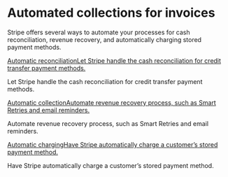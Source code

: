 # Automated collections for invoices

Stripe offers several ways to automate your processes for cash reconciliation, revenue recovery, and automatically charging stored payment methods.

[Automatic reconciliationLet Stripe handle the cash reconciliation for credit transfer payment methods.](/invoicing/automatic-reconciliation)

Let Stripe handle the cash reconciliation for credit transfer payment methods.

[Automatic collectionAutomate revenue recovery process, such as Smart Retries and email reminders.](/invoicing/automatic-collection)

Automate revenue recovery process, such as Smart Retries and email reminders.

[Automatic chargingHave Stripe automatically charge a customer’s stored payment method.](/invoicing/automatic-charging)

Have Stripe automatically charge a customer’s stored payment method.
